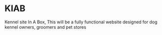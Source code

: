 KIAB
====

Kennel site In A Box, This will be a fully functional website designed for dog kennel owners, groomers and pet stores
